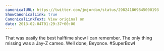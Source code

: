 ```yaml
---
canonicalURL: https://twitter.com/jmjordan/status/298241869845000193
ShowCanonicalLink: true
CanonicalLinkText: View original on
date: 2013-02-04T01:29:37+00:00
---
```

That was easily the best halftime show I can remember. The only thing missing was a Jay-Z cameo. Well done, Beyonce. #SuperBowl